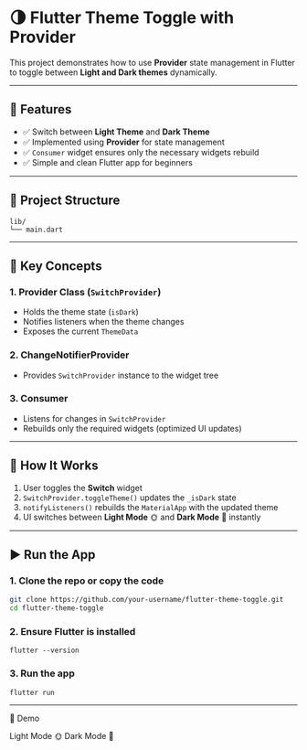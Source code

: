 # 🌗 Flutter Theme Toggle with Provider

This project demonstrates how to use **Provider** state management in Flutter to toggle between **Light and Dark themes** dynamically.  

---

## 🚀 Features
- ✅ Switch between **Light Theme** and **Dark Theme**  
- ✅ Implemented using **Provider** for state management  
- ✅ `Consumer` widget ensures only the necessary widgets rebuild  
- ✅ Simple and clean Flutter app for beginners  

---

## 📂 Project Structure
```
lib/
└── main.dart 
```

---

## 🔑 Key Concepts

### 1. **Provider Class (`SwitchProvider`)**
- Holds the theme state (`isDark`)
- Notifies listeners when the theme changes
- Exposes the current `ThemeData`

### 2. **ChangeNotifierProvider**
- Provides `SwitchProvider` instance to the widget tree

### 3. **Consumer**
- Listens for changes in `SwitchProvider`
- Rebuilds only the required widgets (optimized UI updates)

---

## 📝 How It Works
1. User toggles the **Switch** widget  
2. `SwitchProvider.toggleTheme()` updates the `_isDark` state  
3. `notifyListeners()` rebuilds the `MaterialApp` with the updated theme  
4. UI switches between **Light Mode** 🌞 and **Dark Mode** 🌙 instantly  

---

## ▶️ Run the App

### 1. Clone the repo or copy the code  
```bash
git clone https://github.com/your-username/flutter-theme-toggle.git
cd flutter-theme-toggle
```

### 2. Ensure Flutter is installed
```
flutter --version
```
### 3. Run the app
```
flutter run
```

---
📸 Demo

Light Mode 🌞
Dark Mode 🌙